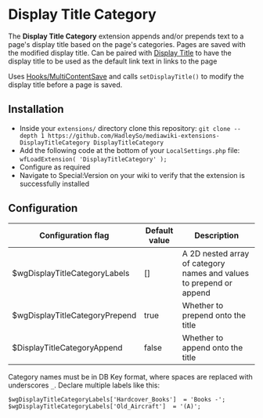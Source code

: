 # Display Title Category 

The **Display Title Category** extension appends and/or prepends text to a page's display title based on the page's categories. Pages are saved with the modified display title. Can be paired with [Display Title](https://www.mediawiki.org/wiki/Extension:Display_Title) to have the display title to be used as the default link text in links to the page

Uses [Hooks/MultiContentSave](https://www.mediawiki.org/wiki/Special:MyLanguage/Manual:Hooks/MultiContentSave) and calls `setDisplayTitle()` to modify the display title before a page is saved.

## Installation
- Inside your `extensions/` directory clone this repository: `git clone --depth 1 https://github.com/HadleySo/mediawiki-extensions-DisplayTitleCategory DisplayTitleCategory`
- Add the following code at the bottom of your `LocalSettings.php` file: `wfLoadExtension( 'DisplayTitleCategory' );`
- Configure as required
- Navigate to Special:Version on your wiki to verify that the extension is successfully installed

## Configuration 

| Configuration flag             | Default value | Description                                                         |
|--------------------------------|---------------|---------------------------------------------------------------------|
| $wgDisplayTitleCategoryLabels  | []            | A 2D nested array of category names and values to prepend or append |
| $wgDisplayTitleCategoryPrepend | true          | Whether to prepend onto the title                                   |
| $DisplayTitleCategoryAppend    | false         | Whether to append onto the title                                    |

Category names must be in DB Key format, where spaces are replaced with underscores `_`. 
Declare multiple labels like this:

```
$wgDisplayTitleCategoryLabels['Hardcover_Books']  = 'Books -';
$wgDisplayTitleCategoryLabels['Old_Aircraft']  = '(A)';
```